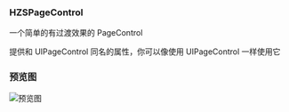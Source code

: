 ### HZSPageControl
一个简单的有过渡效果的 PageControl

提供和 UIPageControl 同名的属性，你可以像使用 UIPageControl 一样使用它

### 预览图
![预览图](https://upload-images.jianshu.io/upload_images/6365912-45395dc31cef1c81.gif?imageMogr2/auto-orient/)
